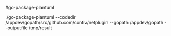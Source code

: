 #go-package-plantuml

./go-package-plantuml --codedir /appdev/gopath/src/github.com/contiv/netplugin --gopath /appdev/gopath --outputfile  /tmp/result

